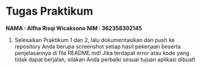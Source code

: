 # Tugas Praktikum 
**NAMA : Alfha Risqi Wicaksono**
**NIM : 362358302145**

1. Selesaikan Praktikum 1 dan 2, lalu dokumentasikan dan push ke repository Anda berupa 
screenshot setiap hasil pekerjaan beserta penjelasannya di file README.md! Jika 
terdapat error atau kode yang tidak dapat berjalan, silakan Anda perbaiki sesuai tujuan 
aplikasi dibuat! 

